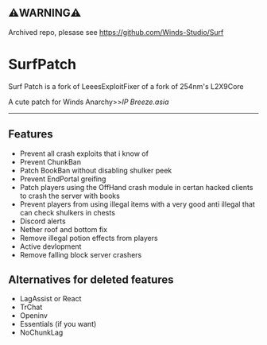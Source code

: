## ⚠️WARNING⚠️

Archived repo, plesase see https://github.com/Winds-Studio/Surf

# SurfPatch
Surf Patch is a fork of LeeesExploitFixer of a fork of 254nm's L2X9Core

A cute patch for Winds Anarchy>>*IP Breeze.asia*
___

## Features

* Prevent all crash exploits that i know of
* Prevent ChunkBan
* Patch BookBan without disabling shulker peek
* Prevent EndPortal greifing
* Patch players using the OffHand crash module in certan hacked clients to crash the server with books
* Prevent players from using illegal items with a very good anti illegal that can check shulkers in chests
* Discord alerts
* Nether roof and bottom fix
* Remove illegal potion effects from players
* Active devlopment
* Remove falling block server crashers
## Alternatives for deleted features
* LagAssist or React
* TrChat
* Openinv
* Essentials (if you want)
* NoChunkLag
